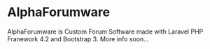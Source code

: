 AlphaForumware
==============

AlphaForumware is Custom Forum Software made with Laravel PHP Franework 4.2 and Bootstrap 3. More info soon...
